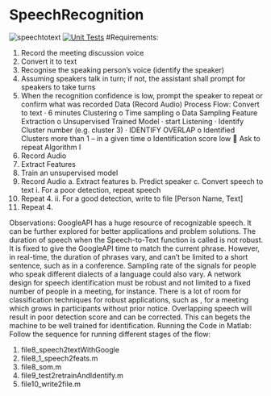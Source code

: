# SpeechRecognition
![speechtotext](https://github.com/h612/Speech-recognition/assets/23230497/8e244794-ff24-412e-8aea-0f3bbcf27df7)
[![Unit Tests](https://github.com/h612/SpeakerIdentification/actions/workflows/unit-test.yml/badge.svg)](https://github.com/h612/SpeakerIdentification/actions/workflows/unit-test.yml)
#Requirements:
1.	Record the meeting discussion voice
2.	Convert it to text
3.	Recognise the speaking person’s voice (identify the speaker)
4.	Assuming speakers talk in turn; if not, the assistant shall prompt for speakers to take turns
5.	When the recognition confidence is low, prompt the speaker to repeat or confirm what was recorded
Data (Record Audio)
Process Flow: 
Convert to text
·	6 minutes Clustering
o	Time sampling
o	Data Sampling Feature Extraction
o	Unsupervised Trained Model
·	start Listening
·	Identify Cluster number (e.g. cluster 3)
·	IDENTIFY OVERLAP
o	Identified Clusters more than 1 – in a given time
o	Identification score low
	Ask to repeat
Algorithm I
1.	Record Audio
2.	Extract Features
3.	Train an unsupervised model
4.	Record Audio
a.	Extract features
b.	Predict speaker
c.	Convert speech to text
i.	For a poor detection, repeat speech 
1. Repeat 4.
ii.	For a good detection, write to file [Person Name, Text] 
1. Repeat 4.


Observations: 
GoogleAPI has a huge resource of recognizable speech. It can be further explored for better applications and problem solutions.
The duration of speech when the Speech-to-Text function is called is not robust. It is fixed to give the GoogleAPI time to match the current phrase. However, in real-time, the duration of phrases vary, and can’t be limited to a short sentence, such as in a conference. Sampling rate of the signals for people who speak different dialects of a language could also vary.
A network design for speech identification must be robust and not limited to a fixed number of people in a meeting, for instance. There is a lot of room for classification techniques for robust applications, such as , for a meeting which grows in participants without prior notice.
Overlapping speech will result in poor detection score and can be corrected. This can begets the machine to be well trained for identification.
Running the Code in Matlab:
Follow the sequence for running different stages of the flow:
1.	file8_speech2textWithGoogle
2.	file8_1_speech2feats.m
3.	file8_som.m
4.	file9_test2retrainAndIdentify.m
5.	file10_write2file.m


